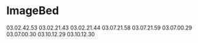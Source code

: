 # ImageBed
03.02.42.53
03.02.21.43
03.02.21.44
03.07.21.58
03.07.21.59
03.07.00.29
03.07.00.30
03.10.12.29
03.10.12.30
